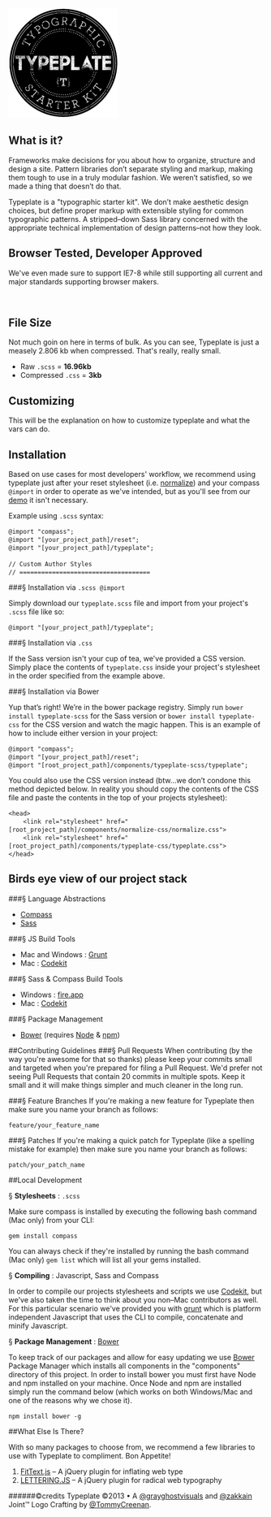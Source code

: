 <a href="//typeplate.com"><img src="./img/logo.png" alt="typeplate logo" width="216" height="216"></a>
## What is it?
Frameworks make decisions for you about how to organize, structure and design a site. Pattern libraries don&rsquo;t separate styling and markup, making them tough to use in a truly modular fashion. We weren&rsquo;t satisfied, so we made a thing that doesn&rsquo;t do that.

Typeplate is a "typographic starter kit". We don&rsquo;t make aesthetic design choices, but define proper markup with extensible styling for common typographic patterns. A stripped&ndash;down Sass library concerned with the appropriate technical implementation of design patterns&ndash;not how they look.

## Browser Tested, Developer Approved
We've even made sure to support IE7-8 while still supporting all current and major standards supporting browser makers.

<img src="https://raw.github.com/paulirish/browser-logos/master/all-desktop.png" alt="" width="375">

## File Size
Not much goin on here in terms of bulk. As you can see, Typeplate is just a measely 2.806 kb when compressed. That's really, really small.

- Raw ``.scss`` = **16.96kb**
- Compressed ``.css`` = **3kb**

## Customizing
This will be the explanation on how to customize typeplate and what the vars can do.

## Installation
Based on use cases for most developers' workflow, we recommend using typeplate just after your reset stylesheet (i.e. [normalize](http://necolas.github.com/normalize.css)) and your compass ``@import`` in order to operate as we've intended, but as you'll see from our <a href="//typeplate.com/demo">demo</a> it isn't necessary.

Example using ``.scss`` syntax:

	@import "compass";
	@import "[your_project_path]/reset";
	@import "[your_project_path]/typeplate";

    // Custom Author Styles
	// ====================================

###&sect; Installation via ``.scss @import``

Simply download our ``typeplate.scss`` file and import from your project's ``.scss`` file like so:

	@import "[your_project_path]/typeplate";

###&sect; Installation via ``.css``

If the Sass version isn't your cup of tea, we've provided a CSS version. Simply place the contents of ``typeplate.css`` inside your project's stylesheet in the order specified from the example above.

###&sect; Installation via Bower

Yup that&rsquo;s right! We&rsquo;re in the bower package registry. Simply run ``bower install typeplate-scss`` for the Sass version or ``bower install typeplate-css`` for the CSS version and watch the magic happen. This is an example of how to include either version in your project:

	@import "compass";
	@import "[your_project_path]/reset";
	@import "[root_project_path]/components/typeplate-scss/typeplate";

You could also use the CSS version instead (btw&hellip;we don&rsquo;t condone this method depicted below. In reality you should copy the contents of the CSS file and paste the contents in the top of your projects stylesheet):

	<head>
		<link rel="stylesheet" href="[root_project_path]/components/normalize-css/normalize.css">
		<link rel="stylesheet" href="[root_project_path]/components/typeplate-css/typeplate.css">
	</head>

## Birds eye view of our project stack

###&sect; Language Abstractions

- [Compass](http://compass-style.org)
- [Sass](http://sass-lang.com)

###&sect; JS Build Tools

- Mac and Windows : [Grunt](http://gruntjs.com)
- Mac : [Codekit](http://incident57.com/codekit)

###&sect; Sass &amp; Compass Build Tools

- Windows : [fire.app](http://fireapp.handlino.com)
- Mac : [Codekit](http://incident57.com/codekit)

###&sect; Package Management

- [Bower](http://twitter.github.com/bower) (requires [Node](http://nodejs.org) &amp; [npm](https://npmjs.org))

##Contributing Guidelines
###&sect; Pull Requests
When contributing (by the way you're awesome for that so thanks) please keep your commits small and targeted when you're prepared for filing a Pull Request. We'd prefer not seeing Pull Requests that contain 20 commits in multiple spots. Keep it small and it will make things simpler and much cleaner in the long run.

###&sect; Feature Branches
If you're making a new feature for Typeplate then make sure you name your branch as follows:

    feature/your_feature_name

###&sect; Patches
If you're making a quick patch for Typeplate (like a spelling mistake for example) then make sure you name your branch as follows:

    patch/your_patch_name

##Local Development

&sect; **Stylesheets** : ``.scss``

Make sure compass is installed by executing the following bash command (Mac only) from your CLI:

    gem install compass

You can always check if they're installed by running the bash command (Mac only) ``gem list`` which will list all your gems installed.

&sect; **Compiling** : Javascript, Sass and Compass

In order to compile our projects stylesheets and scripts we use [Codekit](http://incident57.com/codekit), but we've also taken the time to think about you non&ndash;Mac contributors as well. For this particular scenario we've provided you with [grunt](http://gruntjs.com) which is platform independent Javascript that uses the CLI to compile, concatenate and minify Javascript.

&sect; **Package Management** : [Bower](http://twitter.github.com/bower)

To keep track of our packages and allow for easy updating we use [Bower](http://twitter.github.com/bower) Package Manager which installs all components in the "components" directory of this project. In order to install bower you must first have Node and npm installed on your machine. Once Node and npm are installed simply run the command below  (which works on both Windows/Mac and one of the reasons why we chose it).

	npm install bower -g

##What Else Is There?

With so many packages to choose from, we recommend a few libraries to use with Typeplate to compliment. Bon Appetite!

1. [FitText.js](http://fittextjs.com) &ndash; A jQuery plugin for inflating web type
2. [LETTERING.JS](http://letteringjs.com) &ndash; A jQuery plugin for radical web typography

######©credits
Typeplate &copy;2013 &bull; A [@grayghostvisuals](https://twitter.com/gryghostvisuals) and [@zakkain](https://twitter.com/zakkain) Joint™
Logo Crafting by [@TommyCreenan](https://twitter.com/TommyCreenan).

